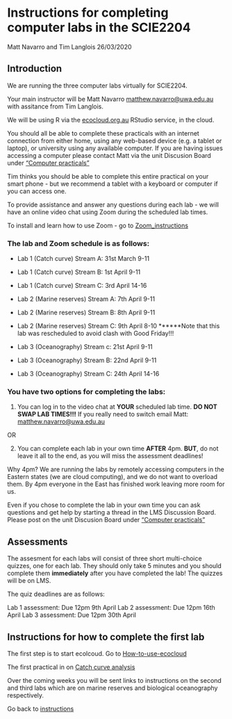Instructions for completing computer labs in the SCIE2204
================
Matt Navarro and Tim Langlois
26/03/2020

## Introduction

We are running the three computer labs virtually for SCIE2204.

Your main instructor will be Matt Navarro <matthew.navarro@uwa.edu.au>
with assitance from Tim Langlois.

We will be using R via the
[ecocloud.org.au](https://app.ecocloud.org.au/) RStudio service, in the
cloud.

You should all be able to complete these practicals with an internet
connection from either home, using any web-based device (e.g. a tablet
or laptop), or university using any available computer. If you are
having issues accessing a computer please contact Matt via the unit
Discusion Board under [“Computer
practicals”](https://lms.uwa.edu.au/webapps/discussionboard/do/forum?action=list_threads&course_id=_51767_1&nav=discussion_board_entry&conf_id=_214217_1&forum_id=_232476_1)

Tim thinks you should be able to complete this entire practical on your
smart phone - but we recommend a tablet with a keyboard or computer if
you can access one.

To provide assistance and answer any questions during each lab - we will
have an online video chat using Zoom during the scheduled lab times.

To install and learn how to use Zoom - go to
[Zoom\_instructions](https://github.com/UWA-SCIE2204-Marine-Systems/1-instructions/blob/master/2-zoom-instructions.md)

### The lab and Zoom schedule is as follows:

  - Lab 1 (Catch curve) Stream A: 31st March 9-11

  - Lab 1 (Catch curve) Stream B: 1st April 9-11

  - Lab 1 (Catch curve) Stream C: 3rd April 14-16

  - Lab 2 (Marine reserves) Stream A: 7th April 9-11

  - Lab 2 (Marine reserves) Stream B: 8th April 9-11

  - Lab 2 (Marine reserves) Stream C: 9th April 8-10 \*\*\*\*\*\*Note
    that this lab was rescheduled to avoid clash with Good Friday\!\!\!

  - Lab 3 (Oceanography) Stream c: 21st April 9-11

  - Lab 3 (Oceanography) Stream B: 22nd April 9-11

  - Lab 3 (Oceanography) Stream C: 24th April 14-16

### You have two options for completing the labs:

1.  You can log in to the video chat at **YOUR** scheduled lab time.
    **DO NOT SWAP LAB TIMES\!\!\!** If you really need to switch email
    Matt: <matthew.navarro@uwa.edu.au>

OR

2.  You can complete each lab in your own time **AFTER** 4pm. **BUT**,
    do not leave it all to the end, as you will miss the assessment
    deadlines\!

Why 4pm? We are running the labs by remotely accessing computers in the
Eastern states (we are cloud computing), and we do not want to overload
them. By 4pm everyone in the East has finished work leaving more room
for us.

Even if you chose to complete the lab in your own time you can ask
questions and get help by starting a thread in the LMS Discussion Board.
Please post on the unit Discusion Board under [“Computer
practicals”](https://lms.uwa.edu.au/webapps/discussionboard/do/forum?action=list_threads&course_id=_51767_1&nav=discussion_board_entry&conf_id=_214217_1&forum_id=_232476_1)

## Assessments

The assesment for each labs will consist of three short multi-choice
quizzes, one for each lab. They should only take 5 minutes and you
should complete them **immediately** after you have completed the lab\!
The quizzes will be on LMS.

The quiz deadlines are as follows:

Lab 1 assessment: Due 12pm 9th April Lab 2 assessment: Due 12pm 16th
April Lab 3 assessment: Due 12pm 30th April

## Instructions for how to complete the first lab

The first step is to start ecolcoud. Go to
[How-to-use-ecocloud](https://github.com/UWA-SCIE2204-Marine-Systems/1-instructions/blob/master/3-how-to-use-ecocloud.md)

The first practical in on [Catch curve
analysis](https://github.com/UWA-SCIE2204-Marine-Systems/Catch-curve/blob/master/CatchCurveMarkdown.md)

Over the coming weeks you will be sent links to instructions on the
second and third labs which are on marine reserves and biological
oceanography respectively.

Go back to
[instructions](https://github.com/UWA-SCIE2204-Marine-Systems/1-instructions/blob/master/README.md)
